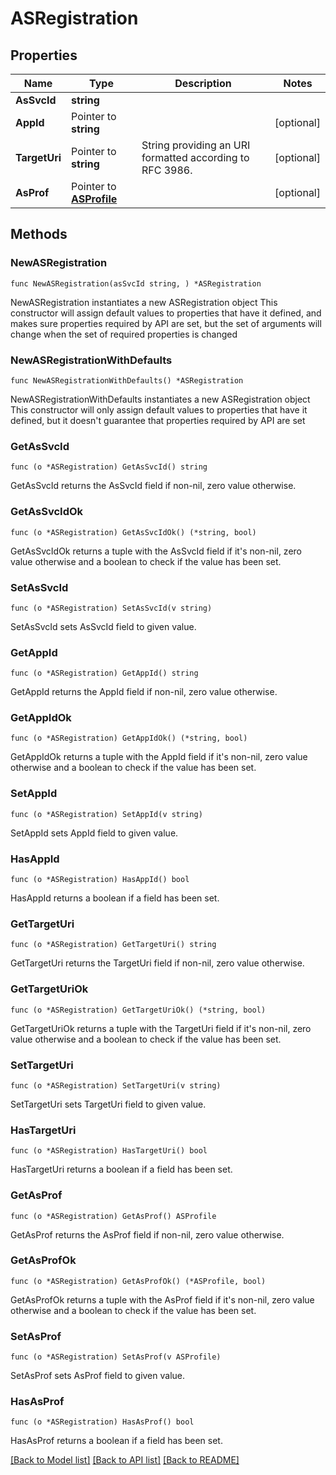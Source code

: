 # ASRegistration

## Properties

Name | Type | Description | Notes
------------ | ------------- | ------------- | -------------
**AsSvcId** | **string** |  | 
**AppId** | Pointer to **string** |  | [optional] 
**TargetUri** | Pointer to **string** | String providing an URI formatted according to RFC 3986. | [optional] 
**AsProf** | Pointer to [**ASProfile**](ASProfile.md) |  | [optional] 

## Methods

### NewASRegistration

`func NewASRegistration(asSvcId string, ) *ASRegistration`

NewASRegistration instantiates a new ASRegistration object
This constructor will assign default values to properties that have it defined,
and makes sure properties required by API are set, but the set of arguments
will change when the set of required properties is changed

### NewASRegistrationWithDefaults

`func NewASRegistrationWithDefaults() *ASRegistration`

NewASRegistrationWithDefaults instantiates a new ASRegistration object
This constructor will only assign default values to properties that have it defined,
but it doesn't guarantee that properties required by API are set

### GetAsSvcId

`func (o *ASRegistration) GetAsSvcId() string`

GetAsSvcId returns the AsSvcId field if non-nil, zero value otherwise.

### GetAsSvcIdOk

`func (o *ASRegistration) GetAsSvcIdOk() (*string, bool)`

GetAsSvcIdOk returns a tuple with the AsSvcId field if it's non-nil, zero value otherwise
and a boolean to check if the value has been set.

### SetAsSvcId

`func (o *ASRegistration) SetAsSvcId(v string)`

SetAsSvcId sets AsSvcId field to given value.


### GetAppId

`func (o *ASRegistration) GetAppId() string`

GetAppId returns the AppId field if non-nil, zero value otherwise.

### GetAppIdOk

`func (o *ASRegistration) GetAppIdOk() (*string, bool)`

GetAppIdOk returns a tuple with the AppId field if it's non-nil, zero value otherwise
and a boolean to check if the value has been set.

### SetAppId

`func (o *ASRegistration) SetAppId(v string)`

SetAppId sets AppId field to given value.

### HasAppId

`func (o *ASRegistration) HasAppId() bool`

HasAppId returns a boolean if a field has been set.

### GetTargetUri

`func (o *ASRegistration) GetTargetUri() string`

GetTargetUri returns the TargetUri field if non-nil, zero value otherwise.

### GetTargetUriOk

`func (o *ASRegistration) GetTargetUriOk() (*string, bool)`

GetTargetUriOk returns a tuple with the TargetUri field if it's non-nil, zero value otherwise
and a boolean to check if the value has been set.

### SetTargetUri

`func (o *ASRegistration) SetTargetUri(v string)`

SetTargetUri sets TargetUri field to given value.

### HasTargetUri

`func (o *ASRegistration) HasTargetUri() bool`

HasTargetUri returns a boolean if a field has been set.

### GetAsProf

`func (o *ASRegistration) GetAsProf() ASProfile`

GetAsProf returns the AsProf field if non-nil, zero value otherwise.

### GetAsProfOk

`func (o *ASRegistration) GetAsProfOk() (*ASProfile, bool)`

GetAsProfOk returns a tuple with the AsProf field if it's non-nil, zero value otherwise
and a boolean to check if the value has been set.

### SetAsProf

`func (o *ASRegistration) SetAsProf(v ASProfile)`

SetAsProf sets AsProf field to given value.

### HasAsProf

`func (o *ASRegistration) HasAsProf() bool`

HasAsProf returns a boolean if a field has been set.


[[Back to Model list]](../README.md#documentation-for-models) [[Back to API list]](../README.md#documentation-for-api-endpoints) [[Back to README]](../README.md)


